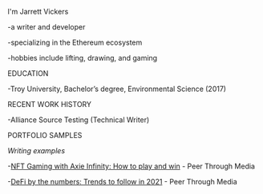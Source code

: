 I'm Jarrett Vickers

-a writer and developer

-specializing in the Ethereum ecosystem

-hobbies include lifting, drawing, and gaming


EDUCATION

-Troy University, Bachelor’s degree, Environmental Science (2017)

RECENT WORK HISTORY

-Alliance Source Testing (Technical Writer)

PORTFOLIO SAMPLES

*Writing examples*

-[NFT Gaming with Axie Infinity: How to play and win](https://peerthroughmedia.com/axie-infinity-nft-gaming-how-to-play/) - Peer Through Media

-[DeFi by the numbers: Trends to follow in 2021](https://peerthroughmedia.com/defi-by-the-numbers/) - Peer Through Media
